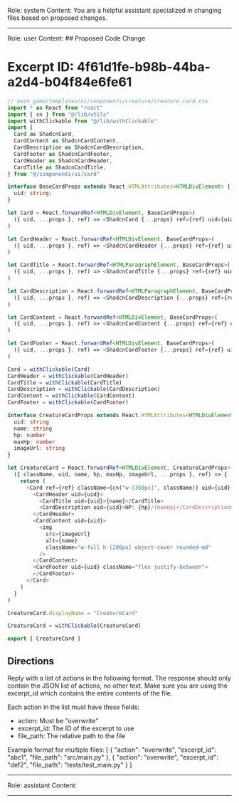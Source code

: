 Role: system
Content: You are a helpful assistant specialized in changing files based on proposed changes.
__________________
Role: user
Content: ## Proposed Code Change
# Excerpt ID: 4f61d1fe-b98b-44ba-a2d4-b04f84e6fe61
```typescript
// main_game/templates/ui/components/creature/creature_card.tsx
import * as React from "react"
import { cn } from "@/lib/utils"
import withClickable from "@/lib/withClickable"
import {
  Card as ShadcnCard,
  CardContent as ShadcnCardContent,
  CardDescription as ShadcnCardDescription,
  CardFooter as ShadcnCardFooter,
  CardHeader as ShadcnCardHeader,
  CardTitle as ShadcnCardTitle,
} from "@/components/ui/card"

interface BaseCardProps extends React.HTMLAttributes<HTMLDivElement> {
  uid: string;
}

let Card = React.forwardRef<HTMLDivElement, BaseCardProps>(
  ({ uid, ...props }, ref) => <ShadcnCard {...props} ref={ref} uid={uid} />
)

let CardHeader = React.forwardRef<HTMLDivElement, BaseCardProps>(
  ({ uid, ...props }, ref) => <ShadcnCardHeader {...props} ref={ref} uid={uid} />
)

let CardTitle = React.forwardRef<HTMLParagraphElement, BaseCardProps>(
  ({ uid, ...props }, ref) => <ShadcnCardTitle {...props} ref={ref} uid={uid} />
)

let CardDescription = React.forwardRef<HTMLParagraphElement, BaseCardProps>(
  ({ uid, ...props }, ref) => <ShadcnCardDescription {...props} ref={ref} uid={uid} />
)

let CardContent = React.forwardRef<HTMLDivElement, BaseCardProps>(
  ({ uid, ...props }, ref) => <ShadcnCardContent {...props} ref={ref} uid={uid} />
)

let CardFooter = React.forwardRef<HTMLDivElement, BaseCardProps>(
  ({ uid, ...props }, ref) => <ShadcnCardFooter {...props} ref={ref} uid={uid} />
)

Card = withClickable(Card)
CardHeader = withClickable(CardHeader)
CardTitle = withClickable(CardTitle)
CardDescription = withClickable(CardDescription)
CardContent = withClickable(CardContent)
CardFooter = withClickable(CardFooter)

interface CreatureCardProps extends React.HTMLAttributes<HTMLDivElement> {
  uid: string
  name: string
  hp: number
  maxHp: number
  imageUrl: string
}

let CreatureCard = React.forwardRef<HTMLDivElement, CreatureCardProps>(
  ({ className, uid, name, hp, maxHp, imageUrl, ...props }, ref) => {
    return (
      <Card ref={ref} className={cn("w-[350px]", className)} uid={uid} {...props}>
        <CardHeader uid={uid}>
          <CardTitle uid={uid}>{name}</CardTitle>
          <CardDescription uid={uid}>HP: {hp}/{maxHp}</CardDescription>
        </CardHeader>
        <CardContent uid={uid}>
          <img 
            src={imageUrl}
            alt={name}
            className="w-full h-[200px] object-cover rounded-md"
          />
        </CardContent>
        <CardFooter uid={uid} className="flex justify-between">
        </CardFooter>
      </Card>
    )
  }
)

CreatureCard.displayName = "CreatureCard"

CreatureCard = withClickable(CreatureCard)

export { CreatureCard }
```

## Directions
Reply with a list of actions in the following format. The response should only contain the JSON list of actions, no other text.
Make sure you are using the excerpt_id which contains the entire contents of the file.

Each action in the list must have these fields:
- action: Must be "overwrite"
- excerpt_id: The ID of the excerpt to use
- file_path: The relative path to the file

Example format for multiple files:
[
    {
        "action": "overwrite",
        "excerpt_id": "abc1",
        "file_path": "src/main.py"
    },
    {
        "action": "overwrite",
        "excerpt_id": "def2",
        "file_path": "tests/test_main.py"
    }
]
__________________
Role: assistant
Content: 
__________________
